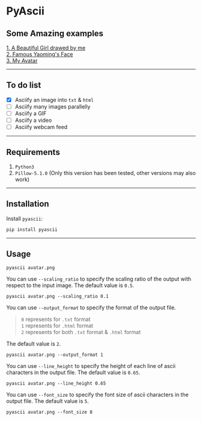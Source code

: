 # PyAscii

## Some Amazing examples
[1. A Beautiful Girl drawed by me](http://zhoudaxia.eu/AsciiArt/examples/test1.html)  
[2. Famous Yaoming's Face](http://zhoudaxia.eu/AsciiArt/examples/yaoming.html)  
[3. My Avatar](http://zhoudaxia.eu/AsciiArt/examples/avatar.html)

---
## To do list
- [x] Asciify an image into `txt` & `html`
- [ ] Asciify many images parallelly
- [ ] Asciify a GIF
- [ ] Asciify a video
- [ ] Asciify webcam feed

---
## Requirements
1. `Python3`
2. `Pillow-5.1.0` (Only this version has been tested, other versions may also work)

---
## Installation
Install `pyascii`:

```bash
pip install pyascii
```

---

## Usage
```
pyascii avatar.png
```
You can use `--scaling_ratio` to specify the scaling ratio of the output with respect to the input image. The default value is `0.5`.  
```
pyascii avatar.png --scaling_ratio 0.1
```

You can use `--output_format` to specify the format of the output file.  
>`0` represents for `.txt` format  
`1` represents for `.html` format  
`2` represents for both `.txt` format & `.html` format

The default value is `2`.
```
pyascii avatar.png --output_format 1
```

You can use `--line_height` to specify the height of each line of ascii characters in the output file. The default value is `0.65`.
```
pyascii avatar.png --line_height 0.65
```

You can use `--font_size` to specify the font size of ascii characters in the output file. The default value is `5`.
```
pyascii avatar.png --font_size 8
```
